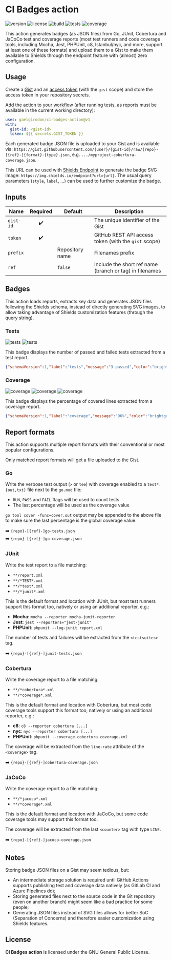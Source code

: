 # CI Badges action

![version](https://img.shields.io/github/package-json/v/gaelgirodon/ci-badges-action?style=flat-square)
![license](https://img.shields.io/github/license/gaelgirodon/ci-badges-action?style=flat-square)
![build](https://img.shields.io/github/actions/workflow/status/gaelgirodon/ci-badges-action/main.yml?branch=main&style=flat-square)
![tests](https://img.shields.io/endpoint?style=flat-square&url=https%3A%2F%2Fgist.githubusercontent.com%2FGaelGirodon%2F715c62717519f634185af0ebde234992%2Fraw%2Fci-badges-action-junit-tests.json)
![coverage](https://img.shields.io/endpoint?style=flat-square&url=https%3A%2F%2Fgist.githubusercontent.com%2FGaelGirodon%2F715c62717519f634185af0ebde234992%2Fraw%2Fci-badges-action-cobertura-coverage.json)

This action generates badges (as JSON files) from Go, JUnit, Cobertura and
JaCoCo test and coverage reports (most test runners and code coverage tools,
including Mocha, Jest, PHPUnit, c8, Istanbul/nyc, and more, support at least
one of these formats) and upload them to a Gist to make them available to
Shields through the endpoint feature with (almost) zero configuration.

## Usage

Create a [Gist](https://gist.github.com) and an
[access token](https://github.com/settings/tokens) (with the `gist` scope)
and store the access token in your repository secrets.

Add the action to your [workflow](./.github/workflows/main.yml#L27-L30) (after
running tests, as reports must be available in the current working directory):

```yaml
uses: gaelgirodon/ci-badges-action@v1
with:
  gist-id: <gist-id>
  token: ${{ secrets.GIST_TOKEN }}
```

Each generated badge JSON file is uploaded to your Gist and is available via:
`https://gist.githubusercontent.com/{user}/{gist-id}/raw/{repo}-[{ref}-]{format}-{type}.json`,
e.g. `.../myproject-cobertura-coverage.json`.

This URL can be used with [Shields Endpoint](https://shields.io/endpoint)
to generate the badge SVG image: `https://img.shields.io/endpoint?url={url}`.
The usual query parameters (`style`, `label`, ...) can be used to further
customize the badge.

## Inputs

| Name      | Required | Default         | Description                                             |
| --------- | :------: | --------------- | ------------------------------------------------------- |
| `gist-id` |    ✔️     |                 | The unique identifier of the Gist                       |
| `token`   |    ✔️     |                 | GitHub REST API access token (with the `gist` scope)    |
| `prefix`  |          | Repository name | Filenames prefix                                        |
| `ref`     |          | `false`         | Include the short ref name (branch or tag) in filenames |

## Badges

This action loads reports, extracts key data and generates JSON files following
the Shields schema, instead of directly generating SVG images, to allow taking
advantage of Shields customization features (through the query string).

### Tests

![tests](https://img.shields.io/endpoint?style=flat-square&url=https%3A%2F%2Fgist.githubusercontent.com%2FGaelGirodon%2F715c62717519f634185af0ebde234992%2Fraw%2Frepo-go-tests.json)
![tests](https://img.shields.io/endpoint?style=flat-square&url=https%3A%2F%2Fgist.githubusercontent.com%2FGaelGirodon%2F715c62717519f634185af0ebde234992%2Fraw%2Frepo-junit-tests.json)

This badge displays the number of passed and failed tests extracted from a test
report.

```json
{"schemaVersion":1,"label":"tests","message":"3 passed","color":"brightgreen"}
```

### Coverage

![coverage](https://img.shields.io/endpoint?style=flat-square&url=https%3A%2F%2Fgist.githubusercontent.com%2FGaelGirodon%2F715c62717519f634185af0ebde234992%2Fraw%2Frepo-go-coverage.json)
![coverage](https://img.shields.io/endpoint?style=flat-square&url=https%3A%2F%2Fgist.githubusercontent.com%2FGaelGirodon%2F715c62717519f634185af0ebde234992%2Fraw%2Frepo-cobertura-coverage.json)
![coverage](https://img.shields.io/endpoint?style=flat-square&url=https%3A%2F%2Fgist.githubusercontent.com%2FGaelGirodon%2F715c62717519f634185af0ebde234992%2Fraw%2Frepo-jacoco-coverage.json)

This badge displays the percentage of covered lines extracted from a coverage
report.

```json
{"schemaVersion":1,"label":"coverage","message":"96%","color":"brightgreen"}
```

## Report formats

This action supports multiple report formats with their conventional or most
popular configurations.

Only matched report formats will get a file uploaded to the Gist.

### Go

Write the verbose test output (`>` or `tee`) with coverage enabled to a
`test*.{out,txt}` file next to the `go.mod` file:

- `RUN`, `PASS` and `FAIL` flags will be used to count tests
- The last percentage will be used as the coverage value

`go tool cover -func=cover.out` output may be appended to the above file to make
sure the last percentage is the global coverage value.

➡️ `{repo}-[{ref}-]go-tests.json`<br>
➡️ `{repo}-[{ref}-]go-coverage.json`

### JUnit

Write the test report to a file matching:

- `**/report.xml`
- `**/*TEST*.xml`
- `**/*test*.xml`
- `**/*junit*.xml`

This is the default format and location with JUnit, but most test runners
support this format too, natively or using an additional reporter, e.g.:

- **Mocha**: `mocha --reporter mocha-junit-reporter`
- **Jest**: `jest --reporters="jest-junit"`
- **PHPUnit**: `phpunit --log-junit report.xml`

The number of tests and failures will be extracted from the `<testsuites>` tag.

➡️ `{repo}-[{ref}-]junit-tests.json`

### Cobertura

Write the coverage report to a file matching:

- `**/*cobertura*.xml`
- `**/*coverage*.xml`

This is the default format and location with Cobertura, but most code coverage
tools support this format too, natively or using an additional reporter, e.g.:

- **c8**: `c8 --reporter cobertura [...]`
- **nyc**: `nyc --reporter cobertura [...]`
- **PHPUnit**: `phpunit --coverage-cobertura coverage.xml`

The coverage will be extracted from the `line-rate` attribute of the
`<coverage>` tag.

➡️ `{repo}-[{ref}-]cobertura-coverage.json`

### JaCoCo

Write the coverage report to a file matching:

- `**/*jacoco*.xml`
- `**/*coverage*.xml`

This is the default format and location with JaCoCo, but some code coverage
tools may support this format too.

The coverage will be extracted from the last `<counter>` tag with type `LINE`.

➡️ `{repo}-[{ref}-]jacoco-coverage.json`

## Notes

Storing badge JSON files on a Gist may seem tedious, but:

- An intermediate storage solution is required until GitHub Actions supports
  publishing test and coverage data natively (as GitLab CI and Azure Pipelines
  do);
- Storing generated files next to the source code in the Git repository (even
  on another branch) might seem like a bad practice for some people;
- Generating JSON files instead of SVG files allows for better SoC (Separation
  of Concerns) and therefore easier customization using Shields features.

## License

**CI Badges action** is licensed under the GNU General Public License.
